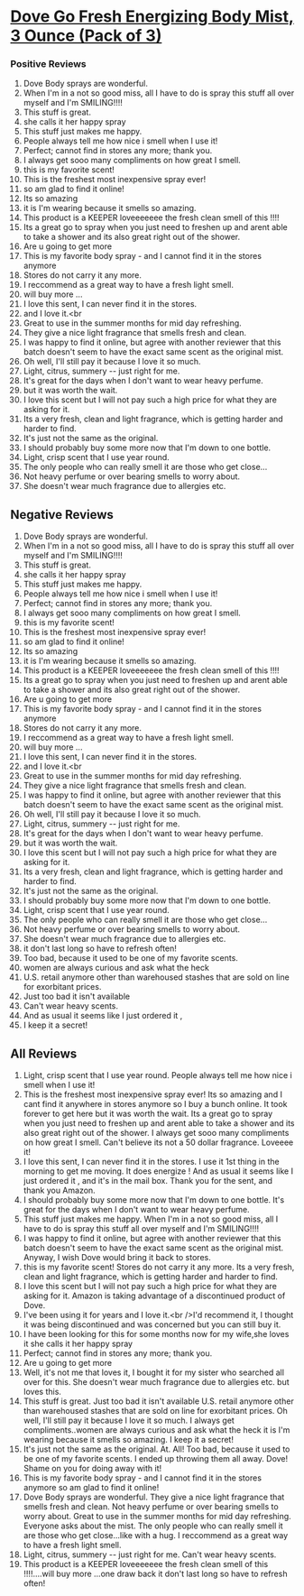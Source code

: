 # [Dove Go Fresh Energizing Body Mist, 3 Ounce (Pack of 3)](https://products.checkmycream.com/products/Dove-Go-Fresh-Energizing-Body-Mist-3-Ounce-(Pack-of-3).html)

### Positive Reviews

<ol>
      <li>Dove Body sprays are wonderful.</li>
      <li>When I&#x27;m in a not so good miss, all I have to do is spray this stuff all over myself and I&#x27;m SMILING!!!!</li>
      <li>This stuff is great.  </li>
      <li>she calls it her happy spray</li>
      <li>This stuff just makes me happy.</li>
      <li>People always tell me how nice i smell when I use it!</li>
      <li>Perfect; cannot find in stores any more; thank you.</li>
      <li>I always get sooo many compliments on how great I smell.</li>
      <li>this is my favorite scent!</li>
      <li>This is the freshest most inexpensive spray ever!</li>
      <li>so am glad to find it online!</li>
      <li>Its so amazing</li>
      <li>it is I&#x27;m wearing because it smells so amazing.  </li>
      <li>This product is a KEEPER loveeeeeee the fresh clean smell of this !!!!</li>
      <li>Its a great go to spray when you just need to freshen up and arent able to take a shower and its also great right out of the shower.</li>
      <li>Are u going to get more</li>
      <li>This is my favorite body spray - and I cannot find it in the stores anymore</li>
      <li>Stores do not carry it any more.</li>
      <li>I reccommend as a great way to have a fresh light smell.</li>
      <li>will buy more ...</li>
      <li>I love this sent, I can never find it in the stores.  </li>
      <li>and I love it.&lt;br</li>
      <li>Great to use in the summer months for mid day refreshing.</li>
      <li>They give a nice light fragrance that smells fresh and clean.</li>
      <li>I was happy to find it online, but agree with another reviewer that this batch doesn&#x27;t seem to have the exact same scent as the original mist.  </li>
      <li>Oh well, I&#x27;ll still pay it because I love it so much.  </li>
      <li>Light, citrus, summery -- just right for me.  </li>
      <li>It&#x27;s great for the days when I don&#x27;t want to wear heavy perfume.</li>
      <li>but it was worth the wait.</li>
      <li>I love this scent but I will not pay such a high price for what they are asking for it.</li>
      <li>Its a very fresh, clean and light fragrance, which is getting harder and harder to find.</li>
      <li>It&#x27;s just not the same as the original.</li>
      <li>I should probably buy some more now that I&#x27;m down to one bottle.</li>
      <li>Light, crisp scent that I use year round.  </li>
      <li>The only people who can really smell it are those who get close...</li>
      <li>Not heavy perfume or over bearing smells to worry about.</li>
      <li>She doesn&#x27;t wear much fragrance due to allergies etc.</li>
</ol>


<h2>Negative Reviews</h2>
<ol>
<li> Dove Body sprays are wonderful.</li>
<li> When I&#x27;m in a not so good miss, all I have to do is spray this stuff all over myself and I&#x27;m SMILING!!!!</li>
<li> This stuff is great.  </li>
<li> she calls it her happy spray</li>
<li> This stuff just makes me happy.</li>
<li> People always tell me how nice i smell when I use it!</li>
<li> Perfect; cannot find in stores any more; thank you.</li>
<li> I always get sooo many compliments on how great I smell.</li>
<li> this is my favorite scent!</li>
<li> This is the freshest most inexpensive spray ever!</li>
<li> so am glad to find it online!</li>
<li> Its so amazing</li>
<li> it is I&#x27;m wearing because it smells so amazing.  </li>
<li> This product is a KEEPER loveeeeeee the fresh clean smell of this !!!!</li>
<li> Its a great go to spray when you just need to freshen up and arent able to take a shower and its also great right out of the shower.</li>
<li> Are u going to get more</li>
<li> This is my favorite body spray - and I cannot find it in the stores anymore</li>
<li> Stores do not carry it any more.</li>
<li> I reccommend as a great way to have a fresh light smell.</li>
<li> will buy more ...</li>
<li> I love this sent, I can never find it in the stores.  </li>
<li> and I love it.&lt;br</li>
<li> Great to use in the summer months for mid day refreshing.</li>
<li> They give a nice light fragrance that smells fresh and clean.</li>
<li> I was happy to find it online, but agree with another reviewer that this batch doesn&#x27;t seem to have the exact same scent as the original mist.  </li>
<li> Oh well, I&#x27;ll still pay it because I love it so much.  </li>
<li> Light, citrus, summery -- just right for me.  </li>
<li> It&#x27;s great for the days when I don&#x27;t want to wear heavy perfume.</li>
<li> but it was worth the wait.</li>
<li> I love this scent but I will not pay such a high price for what they are asking for it.</li>
<li> Its a very fresh, clean and light fragrance, which is getting harder and harder to find.</li>
<li> It&#x27;s just not the same as the original.</li>
<li> I should probably buy some more now that I&#x27;m down to one bottle.</li>
<li> Light, crisp scent that I use year round.  </li>
<li> The only people who can really smell it are those who get close...</li>
<li> Not heavy perfume or over bearing smells to worry about.</li>
<li> She doesn&#x27;t wear much fragrance due to allergies etc.</li>
<li> it don&#x27;t last long so have to refresh often!</li>
<li> Too bad, because it used to be one of my favorite scents.</li>
<li> women are always curious and ask what the heck</li>
<li> U.S. retail anymore other than warehoused stashes that are sold on line for exorbitant prices.  </li>
<li> Just too bad it isn&#x27;t available</li>
<li> Can&#x27;t wear heavy scents.</li>
<li> And as usual it seems like I just ordered it ,  </li>
<li> I keep it a secret!</li>
</ol>

<h2>All Reviews</h2>

<ol>
    <li> Light, crisp scent that I use year round.  People always tell me how nice i smell when I use it!</li>
    <li> This is the freshest most inexpensive spray ever! Its so amazing and I cant find it anywhere in stores anymore so I buy a bunch online. It took forever to get here but it was worth the wait. Its a great go to spray when you just need to freshen up and arent able to take a shower and its also great right out of the shower. I always get sooo many compliments on how great I smell. Can&#x27;t believe its not a 50 dollar fragrance. Loveeee it!</li>
    <li> I love this sent, I can never find it in the stores.  I use it 1st thing in the morning to get me moving. It does energize !  And as usual it seems like I just ordered it ,  and it&#x27;s in the mail box.  Thank you for the sent, and thank you Amazon.</li>
    <li> I should probably buy some more now that I&#x27;m down to one bottle. It&#x27;s great for the days when I don&#x27;t want to wear heavy perfume.</li>
    <li> This stuff just makes me happy. When I&#x27;m in a not so good miss, all I have to do is spray this stuff all over myself and I&#x27;m SMILING!!!!</li>
    <li> I was happy to find it online, but agree with another reviewer that this batch doesn&#x27;t seem to have the exact same scent as the original mist.  Anyway, I wish Dove would bring it back to stores.</li>
    <li> this is my favorite scent! Stores do not carry it any more. Its a very fresh, clean and light fragrance, which is getting harder and harder to find.</li>
    <li> I love this scent but I will not pay such a high price for what they are asking for it. Amazon is taking advantage of a discontinued product of Dove.</li>
    <li> I&#x27;ve been using it for years and I love it.&lt;br /&gt;I&#x27;d recommend it, I thought it was being discontinued and was concerned but you can still buy it.</li>
    <li> I have been looking for this for some months now for my wife,she loves it she calls it her happy spray</li>
    <li> Perfect; cannot find in stores any more; thank you.</li>
    <li> Are u going to get more</li>
    <li> Well, it&#x27;s not me that loves it, I bought it for my sister who searched all over for this.  She doesn&#x27;t wear much fragrance due to allergies etc. but loves this.</li>
    <li> This stuff is great.  Just too bad it isn&#x27;t available U.S. retail anymore other than warehoused stashes that are sold on line for exorbitant prices.  Oh well, I&#x27;ll still pay it because I love it so much.  I always get compliments..women are always curious and ask what the heck it is I&#x27;m wearing because it smells so amazing.  I keep it a secret!</li>
    <li> It&#x27;s just not the same as the original. At. All! Too bad, because it used to be one of my favorite scents. I ended up throwing them all away. Dove! Shame on you for doing away with it!</li>
    <li> This is my favorite body spray - and I cannot find it in the stores anymore so am glad to find it online!</li>
    <li> Dove Body sprays are wonderful. They give a nice light fragrance that smells fresh and clean. Not heavy perfume or over bearing smells to worry about. Great to use in the summer months for mid day refreshing. Everyone asks about the mist. The only people who can really smell it are those who get close...like with a hug. I reccommend as a great way to have a fresh light smell.</li>
    <li> Light, citrus, summery -- just right for me.  Can&#x27;t wear heavy scents.</li>
    <li> This product is a KEEPER loveeeeeee the fresh clean smell of this !!!!....will buy more ...one draw back it don&#x27;t last long so have to refresh often!</li>
</ol>




